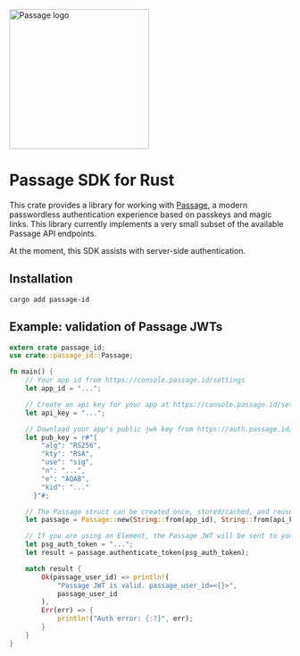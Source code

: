 <img src="https://storage.googleapis.com/passage-docs/passage-logo-gradient.svg" alt="Passage logo" style="width:250px;"/>

# Passage SDK for Rust

This crate provides a library for working with [Passage](https://passage.id), a modern passwordless authentication experience based on passkeys and magic links. This library currently implements a very small subset of the available Passage API endpoints.

At the moment, this SDK assists with server-side authentication.

## Installation

```
cargo add passage-id
```

## Example: validation of Passage JWTs

```rust
extern crate passage_id;
use crate::passage_id::Passage;

fn main() {
    // Your app id from https://console.passage.id/settings
    let app_id = "...";

    // Create an api key for your app at https://console.passage.id/settings/apikeys
    let api_key = "...";

    // Download your app's public jwk key from https://auth.passage.id/v1/apps/{app_id}/.well-known/jwks.json. Note this is a single key, not an array.
    let pub_key = r#"{
        "alg": "RS256",
        "kty": "RSA",
        "use": "sig",
        "n": "...",
        "e": "AQAB",
        "kid": "..."
      }"#;

    // The Passage struct can be created once, stored/cached, and reused across multiple requests.
    let passage = Passage::new(String::from(app_id), String::from(api_key), String::from(pub_key));

    // If you are using an Element, the Passage JWT will be sent to your application via a cookie with the key `psg_auth_token`
    let psg_auth_token = "...";
    let result = passage.authenticate_token(psg_auth_token);

    match result {
        Ok(passage_user_id) => println!(
            "Passage JWT is valid. passage_user_id=<{}>",
            passage_user_id
        ),
        Err(err) => {
            println!("Auth error: {:?}", err);
        }
    }
}
```
